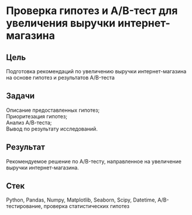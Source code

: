 # Проверка гипотез и A/B-тест для увеличения выручки интернет-магазина
## Цель
Подготовка рекомендаций по увеличению выручки интернет-магазина на основе гипотез и результатов A/B-теста
## Задачи
Описание предоставленных гипотез;</br>
Приоритезация гипотез;</br>
Анализ А/В-теста;</br>
Вывод по результату исследований.
## Результат
Рекомендуемое решение по A/B-тесту, направленное на увеличение выручки интернет-магазина.
## Стек
Python, Pandas, Numpy, Matplotlib, Seaborn, Scipy, Datetime, A/B-тестирование, проверка статистических гипотез
